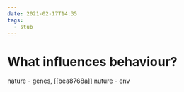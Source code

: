 ```yaml
---
date: 2021-02-17T14:35
tags: 
  - stub
---
```


# What influences behaviour?

nature - genes, [[bea8768a]] 
nuture - env

  

